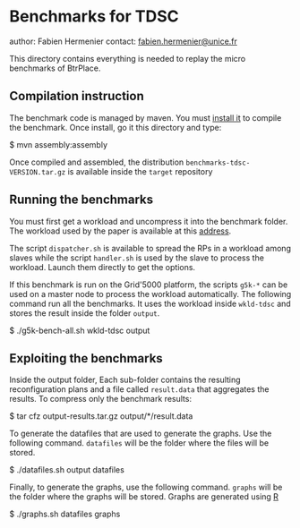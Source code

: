 Benchmarks for TDSC
===================
author: Fabien Hermenier
contact: fabien.hermenier@unice.fr

This directory contains everything is needed to replay the micro benchmarks of
BtrPlace.

Compilation instruction
-----------------------
The benchmark code is managed by maven. You must [install it](http://maven.apache.org) to compile the benchmark.
Once install, go it this directory and type:

   $ mvn assembly:assembly

Once compiled and assembled, the distribution `benchmarks-tdsc-VERSION.tar.gz` is available inside the `target`
repository

Running the benchmarks
----------------------

You must first get a workload and uncompress it into the benchmark folder.
The workload used by the paper is available at this [address](http://btrp.inria.fr/tdsc/workload.tar.bz2).


The script `dispatcher.sh` is available to spread the RPs in a workload among slaves while the script `handler.sh`
is used by the slave to process the workload. Launch them directly to get the options.

If this benchmark is run on the Grid'5000 platform, the scripts `g5k-*` can be used on a master node to process
the workload automatically. The following command run all the benchmarks. It uses
the workload inside `wkld-tdsc` and stores the result inside the folder `output`.

   $ ./g5k-bench-all.sh  wkld-tdsc output

Exploiting the benchmarks
-------------------------

Inside the output folder, Each sub-folder contains the resulting reconfiguration plans and a file called `result.data`
that aggregates the results. To compress only the benchmark results:

  $ tar cfz output-results.tar.gz output/*/result.data

To generate the datafiles that are used to generate the graphs. Use the following command. `datafiles` will be the folder
where the files will be stored.

  $ ./datafiles.sh output datafiles

Finally, to generate the graphs, use the following command. `graphs` will be the folder where the graphs will be stored.
Graphs are generated using [R](http://www.r-project.org/)

  $ ./graphs.sh datafiles graphs

